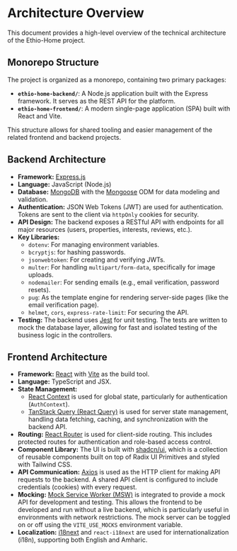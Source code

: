# Architecture Overview

This document provides a high-level overview of the technical architecture of the Ethio-Home project.

## Monorepo Structure

The project is organized as a monorepo, containing two primary packages:

-   **`ethio-home-backend/`**: A Node.js application built with the Express framework. It serves as the REST API for the platform.
-   **`ethio-home-frontend/`**: A modern single-page application (SPA) built with React and Vite.

This structure allows for shared tooling and easier management of the related frontend and backend projects.

## Backend Architecture

-   **Framework:** [Express.js](https://expressjs.com/)
-   **Language:** JavaScript (Node.js)
-   **Database:** [MongoDB](https://www.mongodb.com/) with the [Mongoose](https://mongoosejs.com/) ODM for data modeling and validation.
-   **Authentication:** JSON Web Tokens (JWT) are used for authentication. Tokens are sent to the client via `httpOnly` cookies for security.
-   **API Design:** The backend exposes a RESTful API with endpoints for all major resources (users, properties, interests, reviews, etc.).
-   **Key Libraries:**
    -   `dotenv`: For managing environment variables.
    -   `bcryptjs`: for hashing passwords.
    -   `jsonwebtoken`: For creating and verifying JWTs.
    -   `multer`: For handling `multipart/form-data`, specifically for image uploads.
    -   `nodemailer`: For sending emails (e.g., email verification, password resets).
    -   `pug`: As the template engine for rendering server-side pages (like the email verification page).
    -   `helmet`, `cors`, `express-rate-limit`: For securing the API.
-   **Testing:** The backend uses [Jest](https://jestjs.io/) for unit testing. The tests are written to mock the database layer, allowing for fast and isolated testing of the business logic in the controllers.

## Frontend Architecture

-   **Framework:** [React](https://react.dev/) with [Vite](https://vitejs.dev/) as the build tool.
-   **Language:** TypeScript and JSX.
-   **State Management:**
    -   [React Context](https://react.dev/learn/passing-data-deeply-with-context) is used for global state, particularly for authentication (`AuthContext`).
    -   [TanStack Query (React Query)](https://tanstack.com/query/latest) is used for server state management, handling data fetching, caching, and synchronization with the backend API.
-   **Routing:** [React Router](https://reactrouter.com/) is used for client-side routing. This includes protected routes for authentication and role-based access control.
-   **Component Library:** The UI is built with [shadcn/ui](https://ui.shadcn.com/), which is a collection of reusable components built on top of Radix UI Primitives and styled with Tailwind CSS.
-   **API Communication:** [Axios](https://axios-http.com/) is used as the HTTP client for making API requests to the backend. A shared API client is configured to include credentials (cookies) with every request.
-   **Mocking:** [Mock Service Worker (MSW)](https://mswjs.io/) is integrated to provide a mock API for development and testing. This allows the frontend to be developed and run without a live backend, which is particularly useful in environments with network restrictions. The mock server can be toggled on or off using the `VITE_USE_MOCKS` environment variable.
-   **Localization:** [i18next](https://www.i18next.com/) and `react-i18next` are used for internationalization (i18n), supporting both English and Amharic.
